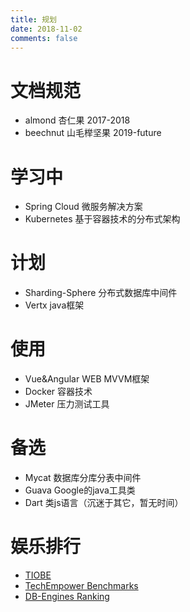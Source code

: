 ```yaml
---
title: 规划
date: 2018-11-02
comments: false
---
```


# 文档规范
- almond 杏仁果 2017-2018
- beechnut 山毛榉坚果 2019-future

# 学习中
- Spring Cloud 微服务解决方案
- Kubernetes 基于容器技术的分布式架构

# 计划
- Sharding-Sphere 分布式数据库中间件
- Vertx java框架

<!-- more -->

# 使用
- Vue&Angular WEB MVVM框架
- Docker 容器技术
- JMeter 压力测试工具

# 备选
- Mycat 数据库分库分表中间件
- Guava Google的java工具类
- Dart 类js语言（沉迷于其它，暂无时间）

# 娱乐排行
- [TIOBE](https://www.tiobe.com/tiobe-index/)
- [TechEmpower Benchmarks](https://www.techempower.com/benchmarks/)
- [DB-Engines Ranking](https://db-engines.com/en/ranking)

